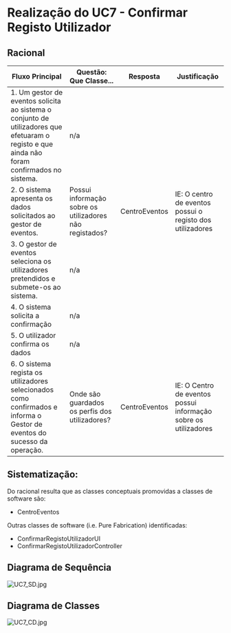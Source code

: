 # Realização do UC7 - Confirmar Registo Utilizador #

## Racional ##

Fluxo Principal | Questão: Que Classe... | Resposta | Justificação
--------------- | ---------------------- | -------- | ------------
1. Um gestor de eventos solicita ao sistema o conjunto de utilizadores que efetuaram o registo e que ainda não foram confirmados no sistema. | n/a| |
2. O sistema apresenta os dados solicitados ao gestor de eventos. | Possui informação sobre os utilizadores não registados? | CentroEventos | IE: O centro de eventos possui o registo dos utilizadores
3. O gestor de eventos seleciona os utilizadores pretendidos e submete-os ao sistema. | n/a| |
4. O sistema solicita a confirmação | n/a | |
5. O utilizador confirma os dados |n/a | |
6. O sistema regista os utilizadores selecionados como confirmados e informa o Gestor de eventos do sucesso da operação. | Onde são guardados os perfis dos utilizadores?| CentroEventos| IE: O Centro de eventos possui informação sobre os utilizadores 



## Sistematização: ##

Do racional resulta que as classes conceptuais promovidas a classes de software são:

* CentroEventos



Outras classes de software (i.e. Pure Fabrication) identificadas:  

* ConfirmarRegistoUtilizadorUI
* ConfirmarRegistoUtilizadorController


## Diagrama de Sequência ##
![UC7_SD.jpg](https://bitbucket.org/repo/goXzaB/images/2747840199-UC7_SD.jpg)

## Diagrama de Classes ##
![UC7_CD.jpg](https://bitbucket.org/repo/goXzaB/images/3295315765-UC7_CD.jpg)